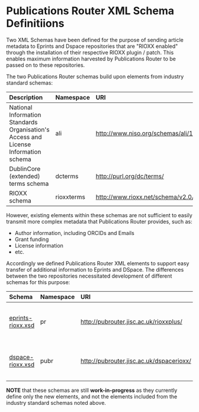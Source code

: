 # Publications Router XML Schema Definitiions

Two XML Schemas have been defined for the purpose of sending article metadata to Eprints and Dspace repositories that are "RIOXX enabled" through the installation of their respective RIOXX plugin / patch.  This enables maximum information harvested by Publications Router to be passed on to these repositories.

The two Publications Router schemas build upon elements from industry standard schemas:

| Description | Namespace | URI |
|:------------|:----------|:----|
| National Information Standards Organisation's Access and License Information schema  | ali | http://www.niso.org/schemas/ali/1.0/ |
| DublinCore (extended) terms schema | dcterms | http://purl.org/dc/terms/ |
| RIOXX schema | rioxxterms | http://www.rioxx.net/schema/v2.0/rioxx/ |

However, existing elements within these schemas are not sufficient to easily transmit more complex metadata that Publications Router
provides, such as:
* Author information, including ORCIDs and Emails
* Grant funding
* License information
* etc.

Accordingly we defined Publications Router XML elements to support easy transfer of additional information to Eprints and DSpace.  The differences
between the two repositories necessitated development of different schemas for this purpose:

| Schema | Namespace | URI | Description |
|:--|:----------|:----|:------------|
| [eprints-rioxx.xsd](./eprints-rioxx.xsd) | pr    | http://pubrouter.jisc.ac.uk/rioxxplus/  | Jisc Publications Router-Eprints schema |
| [dspace-rioxx.xsd](./dspace-rioxx.xsd) | pubr   | http://pubrouter.jisc.ac.uk/dspacerioxx/ | Jisc Publications Router-DSpace schema |


**NOTE** that these schemas are still **work-in-progress** as they currently define only the new elements, and not the elements 
included from the industry standard schemas noted above.
